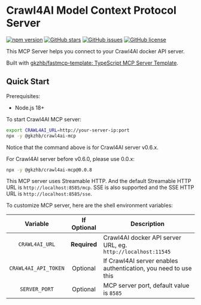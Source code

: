# Crawl4AI Model Context Protocol Server

[![npm version](https://img.shields.io/npm/v/@gkzhb/crawl4ai-mcp)](https://www.npmjs.com/package/@gkzhb/crawl4ai-mcp)
[![GitHub stars](https://img.shields.io/github/stars/gkzhb/crawl4ai-mcp)](https://github.com/gkzhb/crawl4ai-mcp/stargazers)
[![GitHub issues](https://img.shields.io/github/issues/gkzhb/crawl4ai-mcp)](https://github.com/gkzhb/crawl4ai-mcp/issues)
[![GitHub license](https://img.shields.io/github/license/gkzhb/crawl4ai-mcp)](https://github.com/gkzhb/crawl4ai-mcp/blob/main/LICENSE)

This MCP Server helps you connect to your Crawl4AI docker API server.

Built with [gkzhb/fastmcp-template: TypeScript MCP Server Template](https://github.com/gkzhb/fastmcp-template).

## Quick Start

Prerequisites:

- Node.js 18+

To start Crawl4AI MCP server:

```bash
export CRAWL4AI_URL=http://your-server-ip:port
npx -y @gkzhb/crawl4ai-mcp
```

Notice that the command above is for Crawl4AI server v0.6.x.

For Crawl4AI server before v0.6.0, please use 0.0.x:

```bash
npx -y @gkzhb/crawl4ai-mcp@0.0.8
```

This MCP server uses Streamable HTTP. And the default Streamable HTTP URL is `http://localhost:8585/mcp`.
SSE is also supported and the SSE HTTP URL is `http://localhost:8585/sse`.

To customize MCP server, here are the shell environment variables:

|       Variable       | If Optional  | Description                                                     |
| :------------------: | :----------: | --------------------------------------------------------------- |
|    `CRAWL4AI_URL`    | **Required** | Crawl4AI docker API server URL, eg. `http://localhost:11545`    |
| `CRAWL4AI_API_TOKEN` |   Optional   | If Crawl4AI server enables authentication, you need to use this |
|    `SERVER_PORT`     |   Optional   | MCP server port, default value is `8585`                        |
